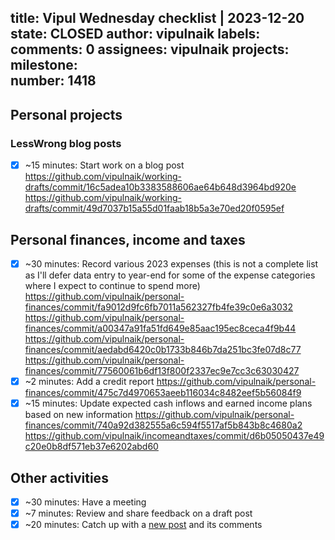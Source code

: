 title:	Vipul Wednesday checklist | 2023-12-20
state:	CLOSED
author:	vipulnaik
labels:	
comments:	0
assignees:	vipulnaik
projects:	
milestone:	
number:	1418
--
## Personal projects

###  LessWrong blog posts

- [x] ~15 minutes: Start work on a blog post https://github.com/vipulnaik/working-drafts/commit/16c5adea10b3383588606ae64b648d3964bd920e https://github.com/vipulnaik/working-drafts/commit/49d7037b15a55d01faab18b5a3e70ed20f0595ef

## Personal finances, income and taxes

- [x] ~30 minutes: Record various 2023 expenses (this is not a complete list as I'll defer data entry to year-end for some of the expense categories where I expect to continue to spend more) https://github.com/vipulnaik/personal-finances/commit/fa9012d9fc6fb7011a562327fb4fe39c0e6a3032 https://github.com/vipulnaik/personal-finances/commit/a00347a91fa51fd649e85aac195ec8ceca4f9b44 https://github.com/vipulnaik/personal-finances/commit/aedabd6420c0b1733b846b7da251bc3fe07d8c77 https://github.com/vipulnaik/personal-finances/commit/77560061b6df13f800f2337ec9e7cc3c63030427
- [x] ~2 minutes: Add a credit report https://github.com/vipulnaik/personal-finances/commit/475c7d4970653aeeb116034c8482eef5b56084f9
- [x] ~15 minutes: Update expected cash inflows and earned income plans based on new information https://github.com/vipulnaik/personal-finances/commit/740a92d382555a6c594f5517af5b843b8c4680a2 https://github.com/vipulnaik/incomeandtaxes/commit/d6b05050437e49c20e0b8df571eb37e6202abd60

## Other activities

- [x] ~30 minutes: Have a meeting
- [x] ~7 minutes: Review and share feedback on a draft post
- [x] ~20 minutes: Catch up with a [new post](https://forum.effectivealtruism.org/posts/bwtpBFQXKaGxuic6Q/effective-aspersions-how-the-nonlinear-investigation-went) and its comments
